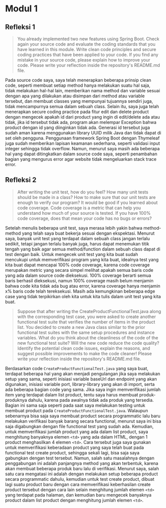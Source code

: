 # Modul 1

## Refleksi 1
> You already implemented two new features using Spring Boot. Check again your source code and evaluate the coding standards that you have learned in this module. Write clean code principles and secure coding practices that have been applied to your code. If you find any mistake in your source code, please explain how to improve your code. Please write your reflection inside the repository's README.md file.

Pada source code saya, saya telah menerapkan beberapa prinsip clean code, seperti membuat setiap method hanya melakukan suatu hal saja, tidak melakukan hal-hal lain, memberikan nama method dan variable sesuai dengan apa yang dilakukan atau disimpan dari method atau variable tersebut, dan membuat classes yang mempunyai tujuannya sendiri juga, tidak mencampurnya semua dalam sebuah class. Selain itu, saya juga telah menerapkan secure coding practice pada fitur edit dan delete product dengan mengecek apakah id dari product yang ingin di edit/delete ada atau tidak, jika id tersebut tidak ada, program akan melempar Exception bahwa product dengan id yang diinginkan tidak ada. Generasi id tersebut juga sudah aman karena menggunakan library UUID milik Java dan tidak dapat di set oleh pengguna. Penggunaan framework Spring Boot dengan Thymeleaf juga sudah memberikan lapisan keamanan sederhana, seperti validasi input integer sehingga tidak overflow. Namun, menurut saya masih ada beberapa hal yang dapat ditingkatkan dalam source code saya, seperti penambahan bagian yang mengurus error agar website tidak mengeluarkan stack trace error.

## Refleksi 2
> After writing the unit test, how do you feel? How many unit tests should be made in a class? How to make sure that our unit tests are enough to verify our program? It would be good if you learned about code coverage. Code coverage is a metric that can help you understand how much of your source is tested. If you have 100% code coverage, does that mean your code has no bugs or errors?

Setelah menulis beberapa unit test, saya merasa lebih yakin bahwa method-method yang telah saya buat bekerja sesuai dengan ekspektasi. Menurut saya, banyak unit test yang terdapat dalam sebuah class jangan terlalu sedikit, tetapi jangan terlalu banyak juga, harus dapat menemukan titik tengah yang baik agar semua method/function dalam sebuah class dapat di test dengan baik. Untuk mengecek unit test yang kita buat sudah mencukupi untuk memverifikasi program yang kita buat, idealnya test yang kita buat dapat mencapai 100% code coverage, karena code coverage merupakan metric yang secara simpel melihat apakah semua baris code yang ada dalam source code dieksekusi. 100% coverage berarti semua baris berhasil dieksekusi, namun 100% coverage masih belum menjamin bahwa code kita tidak ada bug atau error, karena coverage hanya menjamin x% baris code telah tereksekusi. Masih ada kemungkinan beberapa edge case yang tidak terpikirkan oleh kita untuk kita tulis dalam unit test yang kita buat.

> Suppose that after writing the CreateProductFunctionalTest.java along with the corresponding test case, you were asked to create another functional test suite that verifies the number of items in the product list. You decided to create a new Java class similar to the prior functional test suites with the same setup procedures and instance variables.
What do you think about the cleanliness of the code of the new functional test suite? Will the new code reduce the code quality? Identify the potential clean code issues, explain the reasons, and suggest possible improvements to make the code cleaner! Please write your reflection inside the repository's README.md file.

Berdasarkan code `CreateProductFunctionalTest.java` yang saya buat, terdapat beberapa hal yang akan menjadi pengulangan jika saya melakukan setup yang sama, seperti inisiasi variable baseUrl dan endpoint yang akan digunakan, inisiasi variable port, library-library yang akan di import, serta ada beberapa bagian code yang sama. Jika saya ingin memverifikasi jumlah item yang terdapat dalam list product, tentu saya harus membuat produk-produknya dahulu, karena pada awalnya tidak ada produk yang tersedia. Bagian ini sama saja seperti pada saat saya melakukan testing untuk membuat product pada `CreateProductFunctionalTest.java`. Walaupun sebenarnya bisa saja saya membuat product secara programmatic lalu baru melakukan verifikasi banyak barang secara functional, menurut saya ini bisa saja digabungkan dengan file functional test yang sudah ada. Kemudian, untuk memverifikasi jumlah product yang ada dalam list product, saya menghitung banyaknya elemen `<td>` yang ada dalam HTML, dengan 1 product menghasilkan 4 elemen `<td>`. Cara tersebut juga saya gunakan untuk memverifikasi keberadaan product yang saya telah buat pada functional test create product, sehingga sekali lagi, bisa saja saya gabungkan dengan test tersebut. Namun, salah satu masalahnya dengan penggabungan ini adalah panjangnya method yang akan terbentuk, karena akan membuat beberapa produk baru lalu di verifikasi. Menurut saya, salah satu cara mengatasi ini adalah dengan melakukan setup beberapa product secara programmatic dahulu, kemudian untuk test create product, dibuat lagi suatu product baru dengan cara memverifikasi keberhasilan create product tersebut dengan cara lain selain menghitung jumlah elemen `<td>` yang terdapat pada halaman, dan kemudian baru mengecek banyaknya product dalam list product dengan menghitung jumlah elemen `<td>`.
